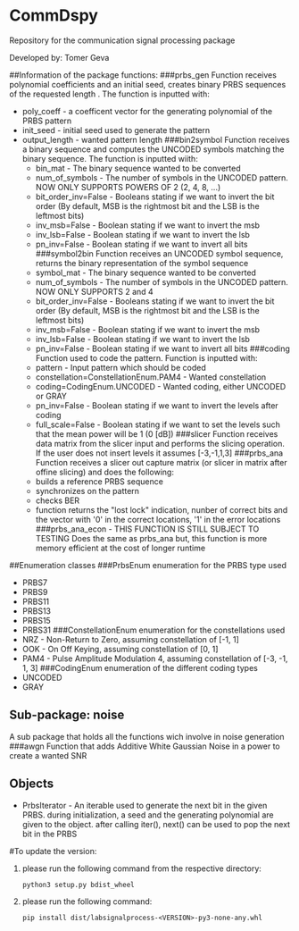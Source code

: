 # CommDspy
Repository for the communication signal processing package

Developed by: Tomer Geva

##Information of the package functions:
###prbs_gen
Function receives polynomial coefficients and an initial seed, creates binary PRBS sequences of the requested length . The function is inputted with:
* poly_coeff - a coefficent vector for the generating polynomial of the PRBS pattern
* init_seed - initial seed used to generate the pattern
* output_length - wanted pattern length
###bin2symbol
Function receives a binary sequence and computes the UNCODED symbols matching the binary sequence. The function is inputted wiith:
  * bin_mat - The binary sequence wanted to be converted 
  * num_of_symbols - The number of symbols in the UNCODED pattern. NOW ONLY SUPPORTS POWERS OF 2 (2, 4, 8, ...)
  * bit_order_inv=False - Booleans stating if we want to invert the bit order (By default, MSB is the rightmost bit and the LSB is the leftmost bits)
  * inv_msb=False - Boolean stating if we want to invert the msb
  * inv_lsb=False - Boolean stating if we want to invert the lsb
  * pn_inv=False - Boolean stating if we want to invert all bits 
###symbol2bin
Function receives an UNCODED symbol sequence, returns the binary representation of the symbol sequence
  * symbol_mat - The binary sequence wanted to be converted 
  * num_of_symbols - The number of symbols in the UNCODED pattern. NOW ONLY SUPPORTS 2 and 4
  * bit_order_inv=False - Booleans stating if we want to invert the bit order (By default, MSB is the rightmost bit and the LSB is the leftmost bits)
  * inv_msb=False - Boolean stating if we want to invert the msb
  * inv_lsb=False - Boolean stating if we want to invert the lsb
  * pn_inv=False - Boolean stating if we want to invert all bits
###coding
Function used to code the pattern. Function is inputted with:
  * pattern - Input pattern which should be coded
  * constellation=ConstellationEnum.PAM4 - Wanted constellation
  * coding=CodingEnum.UNCODED - Wanted coding, either UNCODED or GRAY
  * pn_inv=False - Boolean stating if we want to invert the levels after coding
  * full_scale=False - Boolean stating if we want to set the levels such that the mean power will be 1 (0 [dB])
###slicer
Function receives data matrix from the slicer input and performs the slicing operation. If the user does not insert levels it assumes [-3,-1,1,3]
###prbs_ana
Function receives a slicer out capture matrix (or slicer in matrix after offine slicing) and does the following:
  * builds a reference PRBS sequence
  * synchronizes on the pattern
  * checks BER
  * function returns the "lost lock" indication, nunber of correct bits and the vector with '0' in the correct locations, '1' in the error locations
###prbs_ana_econ - THIS FUNCTION IS STILL SUBJECT TO TESTING
  Does the same as prbs_ana but, this function is more memory efficient at the cost of longer runtime


##Enumeration classes
###PrbsEnum 
enumeration for the PRBS type used
  * PRBS7
  * PRBS9 
  * PRBS11
  * PRBS13
  * PRBS15
  * PRBS31
###ConstellationEnum
enumeration for the constellations used
  * NRZ - Non-Return to Zero, assuming constellation of [-1, 1]
  * OOK - On Off Keying, assuming constellation of [0, 1]
  * PAM4 - Pulse Amplitude Modulation 4, assuming constellation of [-3, -1, 1, 3]
###CodingEnum
enumeration of the different coding types
  * UNCODED
  * GRAY

## Sub-package: noise
A sub package that holds all the functions wich involve in noise generation 
###awgn
Function that adds Additive White Gaussian Noise in a power to create a wanted SNR
## Objects
* PrbsIterator - An iterable used to generate the next bit in the given PRBS. during initialization, a seed and the generating polynomial are given to the object. after calling iter(), next() can be used to pop the next bit in the PRBS


#To update the version:
 1. please run the following command from the respective directory:
        
        python3 setup.py bdist_wheel

 2. please run the following command:

        pip install dist/labsignalprocess-<VERSION>-py3-none-any.whl 
